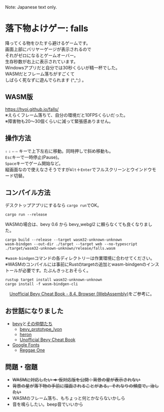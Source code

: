 Note: Japanese text only.

# 落下物よけゲー: falls
降ってくる物をひたすら避けるゲームです。  
画面上部にバリヤーゲージが表示されるので  
それがゼロになるとゲームオーバー。  
生存秒数が右上に表示されています。  
Windowsアプリだと自分では30秒くらいが精一杯でした。  
WASMだとフレーム落ちがすごくて  
しばらく死なずに遊んでられます (^_^;) 。  
## WASM版
https://hyoi.github.io/falls/  
※えらくフレーム落ちて、自分の環境だと10FPSくらいだった。  
※障害物も20～30個くらいに減って緊張感ありません。
## 操作方法
`⇧` `⇩` `⇦` `⇨` キーで上下左右に移動。同時押しで斜め移動も。  
`Esc`キーで一時停止(Pause)。  
`Space`キーでゲーム開始など。  
縦画面なので使えなさそうですが`Alt`＋`Enter`でフルスクリーンとウインドウモード切替。  
## コンパイル方法
デスクトップアプリにするなら `cargo run`でOK。
```
cargo run --release    
```
WASMの場合は、bevy 0.6 から bevy_webgl2 に頼らなくても良くなりました。
```
cargo build --release --target wasm32-unknown-unknown
wasm-bindgen --out-dir ./target --target web --no-typescript ./target/wasm32-unknown-unknown/release/falls.wasm
```
※`wasm-bindgen`コマンドの各ディレクトリーは作業環境に合わせてください。   
※WASMのコンパイルには事前にRustのtargetの追加とwasm-bindgenのインストールが必要です。たぶんきっとおそらく。  
```
rustup target install wasm32-unknown-unknown
cargo install -f wasm-bindgen-cli
```
　[Unofficial Bevy Cheat Book - 8.4. Browser (WebAssembly)](https://bevy-cheatbook.github.io/platforms/wasm.html)をご参考に。
## お世話になりました
- [bevy](https://bevyengine.org/)と[その仲間たち](https://crates.io/search?q=bevy)
  - [bevy_prototype_lyon](https://github.com/Nilirad/bevy_prototype_lyon/)
  - [heron](https://github.com/jcornaz/heron/)
  - [Unofficial Bevy Cheat Book](https://github.com/bevy-cheatbook/bevy-cheatbook)
- [Google Fonts](https://fonts.google.com/)
  - [Reggae One](https://fonts.google.com/specimen/Reggae+One?subset=japanese)
## 問題・宿題
- ~~WASMに対応したい ⇒ 仮対応版を公開：背景の星が表示されない~~
- ~~背景の星が落下物の手前に描画されることがある。それなりの頻度で。治したい~~
- WASMのフレーム落ち、もちょっと何とかならないかしら
- 音を鳴らしたい。beep音でいいから